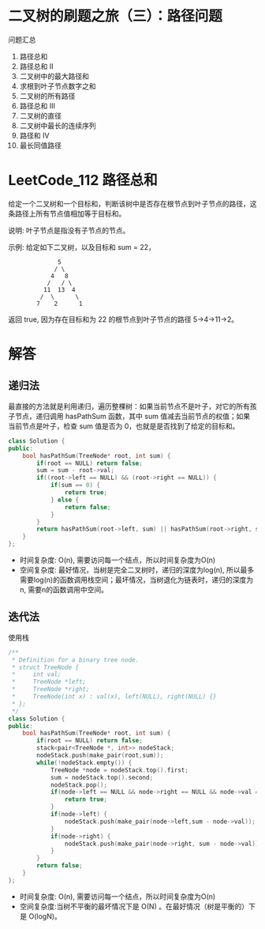 # 二叉树的刷题之旅（三）：路径问题

问题汇总

1. 路径总和   
2. 路径总和 II   
3. 二叉树中的最大路径和   
4. 求根到叶子节点数字之和   
5. 二叉树的所有路径   
6. 路径总和 III   
7. 二叉树的直径   
8. 二叉树中最长的连续序列   
9. 路径和 IV   
10. 最长同值路径   

# LeetCode_112 路径总和
给定一个二叉树和一个目标和，判断该树中是否存在根节点到叶子节点的路径，这条路径上所有节点值相加等于目标和。

说明: 叶子节点是指没有子节点的节点。

示例: 
给定如下二叉树，以及目标和 sum = 22，

```
              5
             / \
            4   8
           /   / \
          11  13  4
         /  \      \
        7    2      1
```

返回 true, 因为存在目标和为 22 的根节点到叶子节点的路径 5->4->11->2。


# 解答

## 递归法
最直接的方法就是利用递归，遍历整棵树：如果当前节点不是叶子，对它的所有孩子节点，递归调用 hasPathSum 函数，其中 sum 值减去当前节点的权值；如果当前节点是叶子，检查 sum 值是否为 0，也就是是否找到了给定的目标和。

```C++
class Solution {
public:
    bool hasPathSum(TreeNode* root, int sum) {
        if(root == NULL) return false;
        sum = sum - root->val;
        if((root->left == NULL) && (root->right == NULL)) {
            if(sum == 0) {
                return true;
            } else {
                return false;
            }
        }
        return hasPathSum(root->left, sum) || hasPathSum(root->right, sum);
    }
};
```
* 时间复杂度: O(n), 需要访问每一个结点，所以时间复杂度为O(n)
* 空间复杂度: 最好情况，当树是完全二叉树时，递归的深度为log(n), 所以最多需要log(n)的函数调用栈空间；最坏情况，当树退化为链表时，递归的深度为n, 需要n的函数调用中空间。


## 迭代法
使用栈
```C++
/**
 * Definition for a binary tree node.
 * struct TreeNode {
 *     int val;
 *     TreeNode *left;
 *     TreeNode *right;
 *     TreeNode(int x) : val(x), left(NULL), right(NULL) {}
 * };
 */
class Solution {
public:
    bool hasPathSum(TreeNode* root, int sum) {
        if(root == NULL) return false;
        stack<pair<TreeNode *, int>> nodeStack;
        nodeStack.push(make_pair(root,sum));
        while(!nodeStack.empty()) {
            TreeNode *node = nodeStack.top().first;
            sum = nodeStack.top().second;
            nodeStack.pop();
            if(node->left == NULL && node->right == NULL && node->val == sum) {
                return true;
            }
            if(node->left) {
                nodeStack.push(make_pair(node->left,sum - node->val));
            }
            if(node->right) {
                nodeStack.push(make_pair(node->right, sum - node->val));
            }
        }
        return false;
    }
};
```

* 时间复杂度: O(n), 需要访问每一个结点，所以时间复杂度为O(n)
* 空间复杂度:当树不平衡的最坏情况下是 O(N) 。在最好情况（树是平衡的）下是 O(log⁡N)。